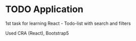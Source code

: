# TODO  Application

1st task for learning React - Todo-list with search and filters

Used CRA (React), Bootstrap5
